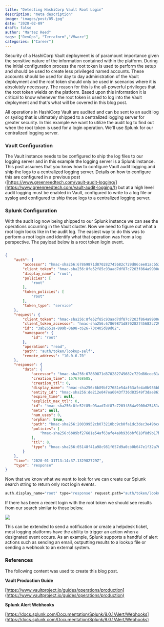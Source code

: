```yaml
---
title: "Detecting HashiCorp Vault Root Login"
description: "meta description"
image: "images/post/05.jpg"
date: "2020-02-09"
draft: false
author: "Martez Reed"
tags: ["DevOps", "Terraform","VMware"]
categories: ["Career"]
---
```


Security of a HashiCorp Vault deployment is of paramount importance given the sensitive nature of the information contained within the platform. During the initial configuration process the root token is used to perform the setup and should be used to create less privileged named accounts. These accounts should be used for day to day administration of the Vault deployment and the root token should only be used in scenarios where it is absolutely necessary. The reason for this is the all-powerful privileges that the root token wields on the platform. Based upon this information it is critical to know whenever the root token is used to log into the Vault deployment and that's what will be covered in this blog post.

All operations in HashiCorp Vault are audited and can be sent to an audit log or syslog that is ultimately shipped to a centralized logging server for greater security. In this example we want to utilize the audit log to find out when the root token is used for a login operation. We'll use Splunk for our centralized logging server.

### Vault Configuration

The Vault instance needs to be configured to ship the log files to our logging server and in this example the logging server is a Splunk instance. This post assumes that you know how to configure Vault audit logging and ship the logs to a centralized logging server. Details on how to configure this are configured in a previous post ([https://www.greenreedtech.com/vault-audit-logging/](https://www.greenreedtech.com/vault-audit-logging/)) but at a high level audit logging must be enabled in Vault, configured to write to a log file or syslog and configured to ship those logs to a centralized logging server.

### Splunk Configuration

With the audit log now being shipped to our Splunk instance we can see the operations occurring in the Vault cluster. Now we need to figure out what a root login looks like in the audit log. The easiest way to do this was to perform a root login and identify what that operation was from a log perspective. The payload below is a root token login event.

```json

{
    "auth": {
        "accessor": "hmac-sha256:67869871d870282745682c729d86cee81acb5346c3dbecb573b7d44ea5506d06",
        "client_token": "hmac-sha256:8fe52f85c93aad7df87c7203f864a9900d25451a1cc88c486ae0c951bd3a8936",
        "display_name": "root",
        "policies": [
            "root"
        ],
        "token_policies": [
            "root"
        ],
        "token_type": "service"
    },
    "request": {
        "client_token": "hmac-sha256:8fe52f85c93aad7df87c7203f864a9900d25451a1cc88c486ae0c951bd3a8936",
        "client_token_accessor": "hmac-sha256:67869871d870282745682c729d86cee81acb5346c3dbecb573b7d44ea5506d06",
        "id": "3ab2651a-899b-0a98-c626-73c405d89d02",
        "namespace": {
            "id": "root"
        },
        "operation": "read",
        "path": "auth/token/lookup-self",
        "remote_address": "10.0.0.70"
    },
    "response": {
        "data": {
            "accessor": "hmac-sha256:67869871d870282745682c729d86cee81acb5346c3dbecb573b7d44ea5506d06",
            "creation_time": 1576768685,
            "creation_ttl": 0,
            "display_name": "hmac-sha256:6b89bf27681e54af63afe4a0b936bbf618f8d9b17bcc68df8c11470f7328d745",
            "entity_id": "hmac-sha256:de212e047ea6043f736d83549f3dae8612c688af0d5a6b4d19a262473c5b8bea",
            "expire_time": null,
            "explicit_max_ttl": 0,
            "id": "hmac-sha256:8fe52f85c93aad7df87c7203f864a9900d25451a1cc88c486ae0c951bd3a8936",
            "meta": null,
            "num_uses": 0,
            "orphan": true,
            "path": "hmac-sha256:20039952cb073210bc9cb0fa1dc3dec3e49bcd8a72b5dd2a9f9ce415010c91a0",
            "policies": [
                "hmac-sha256:6b89bf27681e54af63afe4a0b936bbf618f8d9b17bcc68df8c11470f7328d745"
            ],
            "ttl": 0,
            "type": "hmac-sha256:05148f41a98c981f657d9a0cb0b647e1f32a764719da2e75f27a497485eb9b7a"
        }
    },
    "time": "2020-01-31T13:14:37.132982729Z",
    "type": "response"
}
```

Now that we know what we want to look for we can create our Splunk search string to return only root login events.

```bash
auth.display_name="root" type="response" request.path="auth/token/lookup-self"
```

If there has been a recent login with the root token we should see results from our search similar to those below.

![](images/vault_root_login-1024x585.png)

This can be extended to send a notification or create a helpdesk ticket, most logging platforms have the ability to trigger an action when a designated event occurs. As an example, Splunk supports a handful of alert actions such as sending an email, outputting results to a lookup file or sending a webhook to an external system.

### References

The following content was used to create this blog post.

**Vault Production Guide**

[https://www.vaultproject.io/guides/operations/production](https://www.vaultproject.io/guides/operations/production)

**Splunk Alert Webhooks**

[https://docs.splunk.com/Documentation/Splunk/8.0.1/Alert/Webhooks](https://docs.splunk.com/Documentation/Splunk/8.0.1/Alert/Webhooks)
